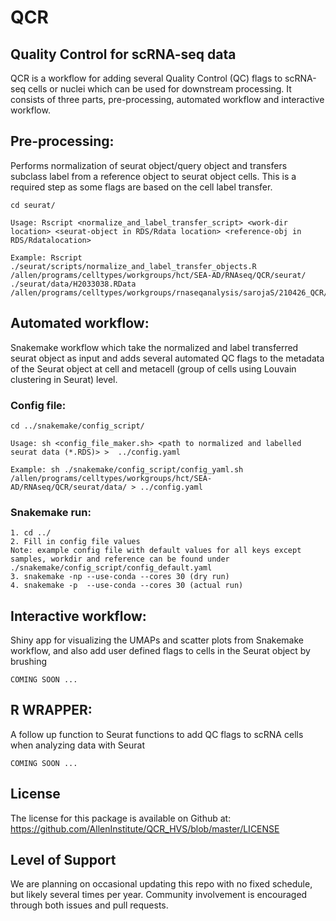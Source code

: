 # QCR

## Quality Control for scRNA-seq data

QCR is a workflow for adding several Quality Control (QC) flags to scRNA-seq cells or nuclei which can be used for downstream processing. It consists of three parts, pre-processing, automated workflow and interactive workflow.

## Pre-processing:

Performs normalization of seurat object/query object and transfers subclass label from a reference object to seurat object cells. This is a required step as some flags are based on the cell label transfer.


```
cd seurat/

Usage: Rscript <normalize_and_label_transfer_script> <work-dir location> <seurat-object in RDS/Rdata location> <reference-obj in RDS/Rdatalocation>

Example: Rscript ./seurat/scripts/normalize_and_label_transfer_objects.R /allen/programs/celltypes/workgroups/hct/SEA-AD/RNAseq/QCR/seurat/ ./seurat/data/H2033038.RData /allen/programs/celltypes/workgroups/rnaseqanalysis/sarojaS/210426_QCR/data/reference_subset.RDS
```

## Automated workflow:

Snakemake workflow which take the normalized and label transferred seurat object as input and adds several automated QC flags to the metadata of the Seurat object at cell and metacell (group of cells using Louvain clustering in Seurat) level.

### Config file:
```
cd ../snakemake/config_script/  

Usage: sh <config_file_maker.sh> <path to normalized and labelled seurat data (*.RDS)> >  ../config.yaml

Example: sh ./snakemake/config_script/config_yaml.sh /allen/programs/celltypes/workgroups/hct/SEA-AD/RNAseq/QCR/seurat/data/ > ../config.yaml
```
### Snakemake run:

```
1. cd ../
2. Fill in config file values 
Note: example config file with default values for all keys except samples, workdir and reference can be found under ./snakemake/config_script/config_default.yaml
3. snakemake -np --use-conda --cores 30 (dry run)
4. snakemake -p  --use-conda --cores 30 (actual run)
```

## Interactive workflow:

Shiny app for visualizing the UMAPs and scatter plots from Snakemake workflow, and also add user defined flags to cells in the Seurat object by brushing

```
COMING SOON ...
```

## R WRAPPER:

A follow up function to Seurat functions to add QC flags to scRNA cells when analyzing data with Seurat

```
COMING SOON ...
```
## License
The license for this package is available on Github at: https://github.com/AllenInstitute/QCR_HVS/blob/master/LICENSE

## Level of Support
We are planning on occasional updating this repo with no fixed schedule, but likely several times per year. Community involvement is encouraged through both issues and pull requests.



